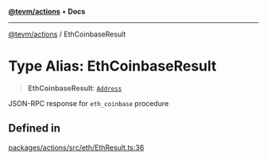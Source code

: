 [**@tevm/actions**](../README.md) • **Docs**

***

[@tevm/actions](../globals.md) / EthCoinbaseResult

# Type Alias: EthCoinbaseResult

> **EthCoinbaseResult**: [`Address`](Address.md)

JSON-RPC response for `eth_coinbase` procedure

## Defined in

[packages/actions/src/eth/EthResult.ts:36](https://github.com/qbzzt/tevm-monorepo/blob/main/packages/actions/src/eth/EthResult.ts#L36)
